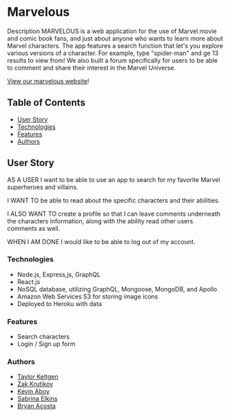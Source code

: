 # Marvelous

Description
MARVELOUS is a web application for the use of Marvel movie and comic book fans, and just about anyone who wants to learn more about Marvel characters. The app features a search function that let's you explore various versions of a character. For example, type "spider-man" and ge 13 results to view from! We also built a forum specifically for users to be able to comment and share their interest in the Marvel Universe. 

[View our marvelous website](https://marvelous-mern.herokuapp.com/search)!


## Table of Contents
  - [User Story](#user-story)
  - [Technologies](#technologies)
  - [Features](#features)
  - [Authors](#authors)

## User Story
AS A USER I want to be able to use an app to search for my favorite Marvel superheroes and villains. 

I WANT TO be able to read about the specific characters and their abilities. 

I ALSO WANT TO create a profile so that I can leave comments underneath the characters information, along with the ability read other users comments as well. 

WHEN I AM DONE I would like to be able to log out of my account.


### Technologies

- Node.js, Express,js, GraphQL
- React.js
- NoSQL database, utilizing GraphQL, Mongoose, MongoDB, and Apollo
- Amazon Web Services S3 for storing image icons
- Deployed to Heroku with data

### Features
- Search characters
- Login / Sign up form

### Authors

- [Taylor Keltgen](https://github.com/taylorkeltgen/want-to-buy)
- [Zak Krutikov](https://github.com/zkrutikov)
- [Kevin Aboy](https://github.com/kevinaboy)
- [Sabrina Elkins](https://github.com/sabrinaelkins)
- [Bryan Acosta](https://github.com/TheBryan-Acosta)
